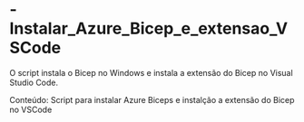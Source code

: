 # -Instalar_Azure_Bicep_e_extensao_VSCode

O script instala o Bicep no Windows e instala a extensão do Bicep no Visual Studio Code.

Conteúdo: 
Script para instalar Azure Biceps e instalção a extensão do Bicep no VSCode
